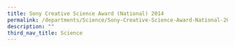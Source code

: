 ```yaml
---
title: Sony Creative Science Award (National) 2014
permalink: /departments/Science/Sony-Creative-Science-Award-National-2014
description: ""
third_nav_title: Science
---
```

